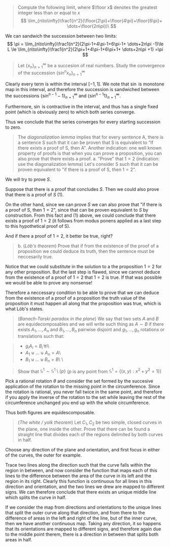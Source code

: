> Compute the following limit, where $\floor x$ denotes the greatest integer less than or equal to $x$
$$
\lim_{n\to\infty}\frac1{n^2}(\floor{2\pi}+\floor{4\pi}+\floor{6\pi}+
	\dots+\floor{2n\pi})\
$$

We can sandwich the succession between two limits:
$$
\pi = \lim_{n\to\infty}\frac1{n^2}(2\pi-1+4\pi-1+6\pi-1+
	\dots+2n\pi -1)\le L \le \lim_{n\to\infty}\frac1{n^2}(2\pi+1+4\pi-1+6\pi+1+
	\dots+2n\pi +1) =\pi
$$

> Let $\{x_n\}_{n=1}^\infty$ be a succesion of real numbers. Study the convergence of the succession $\{\sin^n x_n\}_{n=1}^\infty$

Clearly every term is within the interval $[-1, 1]$. We note that $\sin$ is monotone map in this interval, and therefore the succession is sandwiched between the successions $\{\sin^{n-1} -1\}_{n=1}^\infty$ and $\{\sin^{n-1} 1\}_{n=1}^\infty$.

Furthermore, $\sin$ is contractive in the interval, and thus has a single fixed point (which is obviously zero) to which both series converge.

Thus we conclude that the series converges for every starting succession to zero.

> The *diagonalization lemma* implies that for every sentence A, there is a sentence S such that it can be proven that S is equivalent to "If there exists a proof of S, then A".
> Another indication: one well known property of proofs is that when you can prove a proposition, you can also prove that there exists a proof.
> a. "Prove" that $1=2$ (indication: use the diagonalization lemma)
Let's consider S such that it can be proven equivalent to "if there is a proof of S, then $1=2$".

We will try to prove $S$.

Suppose that there is a proof that concludes $S$. Then we could also prove that there is a proof of $S$ (1).

On the other hand, since we can prove $S$ we can also prove that "if there is a proof of S, then $1=2$", since that can be proven equivalent to $S$ by construction. From this fact and (1) above, we could conclude that there exists a proof of $1=2$ (it follows from modus ponens applied as a last step to this hypothetical proof of S).

And if there a proof of $1=2$, it better be true, right?

> b. (*Löb's theorem*) Prove that if from the existence of the proof of a proposition we could deduce its truth, then the sentence must be neccesarily true.

Notice that we could substitute in the solution to a the proposition $1=2$ for any other proposition. But the last step is flawed, since we cannot deduce from the existence of a proof of $1=2$ that $1=2$ is true. If that was possible we would be able to prove any nonsense!

Therefore a neccessary condition to be able to prove that we can deduce from the existence of a proof of a proposition the truth value of the proposition it must happen all along that the proposition was true, which is what Löb's states.

> (*Banach-Tarski paradox in the plane*)
> We say that two sets $A$ and $B$ are equidecomposables and we will write such thing as $A\sim B$ if there exists $A_1 , ...,A_n$ and $B_1,...,B_n$ pairwise disjoint and $g_1,...,g_n$ rotations or translations such that:

>* $g_i A_i =B_i\, \forall i$\\
>* $A_1 \uplus ... \uplus A_n = A$\\
>* $B_1 \uplus ... \uplus B_n = B$\\ \\

>Show that $\mathbb{S}^1\sim \mathbb{S}^1\setminus\{p\}$   ($p$ is any point from $\mathbb{S}^1 = \lbrace(x, y) : x^2 + y^2 = 1\rbrace$)

Pick a rational rotation $\theta$ and consider the set formed by the succesive application of the rotation to the missing point in the circumference. Since the rotation is rational, you never fall twice in the same point, and therefore if you apply the inverse of the rotation to the set while leaving the rest of the circumference unchanged you end up with the whole circumference.

Thus both figures are equidescomposable.

> (*The white / yolk theorem*)
> Let $C_1, C_2$ be two simple, closed curves in the plane, one inside the other. Prove that there can be found a straight line that divides each of the regions delimited by both curves in half.

Choose any direction of the plane and orientation, and first focus in either of the curves, the outer for example.

Trace two lines along the direction such that the curve falls within the region in between, and now consider the function that maps each of this lines to the difference between the area of the curve in its left and the region in its right. Clearly this function is continuous for all lines in this direction and orientation, and the two lines we drew are mapped to different signs. We can therefore conclude that there exists an unique middle line which splits the curve in half.

If we consider the map from directions and orientations to the unique lines that split the outer curve along that direction, and from there to the difference of areas in the left and right of the line, but of the inner curve, then we have another continuous map. Taking any direction, it so happens that its orientations are mapped to different signs, and therefore again due to the middle point therem, there is a direction in between that splits both areas in half.

